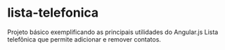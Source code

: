 # lista-telefonica
Projeto básico exemplificando as principais utilidades do Angular.js
Lista telefônica que permite adicionar e remover contatos.
